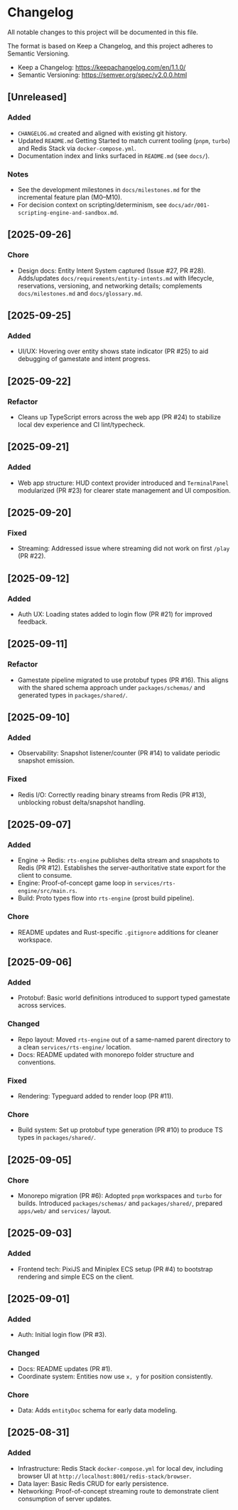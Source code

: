 # Changelog

All notable changes to this project will be documented in this file.

The format is based on Keep a Changelog, and this project adheres to Semantic Versioning.

- Keep a Changelog: https://keepachangelog.com/en/1.1.0/
- Semantic Versioning: https://semver.org/spec/v2.0.0.html

## [Unreleased]

### Added
- `CHANGELOG.md` created and aligned with existing git history.
- Updated `README.md` Getting Started to match current tooling (`pnpm`, `turbo`) and Redis Stack via `docker-compose.yml`.
- Documentation index and links surfaced in `README.md` (see `docs/`).

### Notes
- See the development milestones in `docs/milestones.md` for the incremental feature plan (M0–M10).
- For decision context on scripting/determinism, see `docs/adr/001-scripting-engine-and-sandbox.md`.

## [2025-09-26]

### Chore
- Design docs: Entity Intent System captured (Issue #27, PR #28). Adds/updates `docs/requirements/entity-intents.md` with lifecycle, reservations, versioning, and networking details; complements `docs/milestones.md` and `docs/glossary.md`.

## [2025-09-25]

### Added
- UI/UX: Hovering over entity shows state indicator (PR #25) to aid debugging of gamestate and intent progress.

## [2025-09-22]

### Refactor
- Cleans up TypeScript errors across the web app (PR #24) to stabilize local dev experience and CI lint/typecheck.

## [2025-09-21]

### Added
- Web app structure: HUD context provider introduced and `TerminalPanel` modularized (PR #23) for clearer state management and UI composition.

## [2025-09-20]

### Fixed
- Streaming: Addressed issue where streaming did not work on first `/play` (PR #22).

## [2025-09-12]

### Added
- Auth UX: Loading states added to login flow (PR #21) for improved feedback.

## [2025-09-11]

### Refactor
- Gamestate pipeline migrated to use protobuf types (PR #16). This aligns with the shared schema approach under `packages/schemas/` and generated types in `packages/shared/`.

## [2025-09-10]

### Added
- Observability: Snapshot listener/counter (PR #14) to validate periodic snapshot emission.

### Fixed
- Redis I/O: Correctly reading binary streams from Redis (PR #13), unblocking robust delta/snapshot handling.

## [2025-09-07]

### Added
- Engine → Redis: `rts-engine` publishes delta stream and snapshots to Redis (PR #12). Establishes the server-authoritative state export for the client to consume.
- Engine: Proof-of-concept game loop in `services/rts-engine/src/main.rs`.
- Build: Proto types flow into `rts-engine` (prost build pipeline).

### Chore
- README updates and Rust-specific `.gitignore` additions for cleaner workspace.

## [2025-09-06]

### Added
- Protobuf: Basic world definitions introduced to support typed gamestate across services.

### Changed
- Repo layout: Moved `rts-engine` out of a same-named parent directory to a clean `services/rts-engine/` location.
- Docs: README updated with monorepo folder structure and conventions.

### Fixed
- Rendering: Typeguard added to render loop (PR #11).

### Chore
- Build system: Set up protobuf type generation (PR #10) to produce TS types in `packages/shared/`.

## [2025-09-05]

### Chore
- Monorepo migration (PR #6): Adopted `pnpm` workspaces and `turbo` for builds. Introduced `packages/schemas/` and `packages/shared/`, prepared `apps/web/` and `services/` layout.

## [2025-09-03]

### Added
- Frontend tech: PixiJS and Miniplex ECS setup (PR #4) to bootstrap rendering and simple ECS on the client.

## [2025-09-01]

### Added
- Auth: Initial login flow (PR #3).

### Changed
- Docs: README updates (PR #1).
- Coordinate system: Entities now use `x, y` for position consistently.

### Chore
- Data: Adds `entityDoc` schema for early data modeling.

## [2025-08-31]

### Added
- Infrastructure: Redis Stack `docker-compose.yml` for local dev, including browser UI at `http://localhost:8001/redis-stack/browser`.
- Data layer: Basic Redis CRUD for early persistence.
- Networking: Proof-of-concept streaming route to demonstrate client consumption of server updates.
